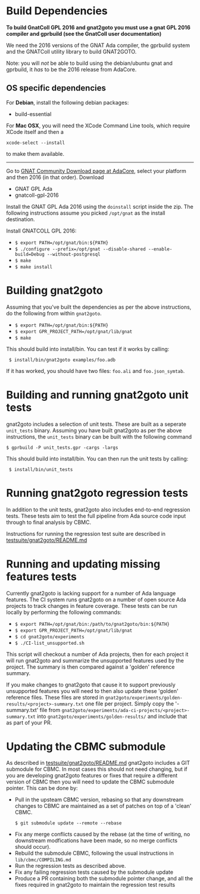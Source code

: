 # Build Dependencies

**To build GnatColl GPL 2016 and gnat2goto you must use a gnat GPL 2016 compiler and gprbuild (see the GnatColl user documentation)**

We need the 2016 versions of the GNAT Ada compiler, the gprbuild system and the
GNATColl utility library to build GNAT2GOTO.

Note: you will *not* be able to build using the debian/ubuntu gnat and gprbuild, it *has* to be the 2016 release from AdaCore.

## OS specific dependencies

For **Debian**, install the following debian packages:
  - build-essential

For **Mac OSX**, you will need the XCode Command Line tools, which require XCode itself and then a 
```
xcode-select --install
```
to make them available.

----------------------------

Go to [GNAT Community Download page at AdaCore](https://www.adacore.com/download/more),
select your platform and then 2016 (in that order). Download

  * GNAT GPL Ada
  * gnatcoll-gpl-2016


Install the GNAT GPL Ada 2016 using the `doinstall` script inside the zip. The following instructions assume you picked `/opt/gnat` as the install destination. 

Install GNATCOLL GPL 2016:
  - `$ export PATH=/opt/gnat/bin:${PATH}`
  - `$ ./configure --prefix=/opt/gnat --disable-shared --enable-build=Debug --without-postgresql`
  - `$ make`
  - `$ make install`


# Building gnat2goto

Assuming that you've built the dependencies as per the above instructions, do the following from within `gnat2goto`. 

  - `$ export PATH=/opt/gnat/bin:${PATH}`
  - `$ export GPR_PROJECT_PATH=/opt/gnat/lib/gnat`
  - `$ make`

This should build into install/bin. You can test if it works by calling:

` $ install/bin/gnat2goto examples/foo.adb`

If it has worked, you should have two files: `foo.ali` and `foo.json_symtab`. 

# Building and running gnat2goto unit tests

gnat2goto includes a selection of unit tests. These are built as a seperate
`unit_tests` binary. Assuming you have built gnat2goto as per the above
instructions, the `unit_tests` binary can be built with the following command

`$ gprbuild -P unit_tests.gpr -cargs -largs`

This should build into install/bin. You can then run the unit tests by calling:

` $ install/bin/unit_tests`

# Running gnat2goto regression tests

In addition to the unit tests, gnat2goto also includes end-to-end regression
tests. These tests aim to test the full pipeline from Ada source code input
through to final analysis by CBMC.

Instructions for running the regression test suite are described in [testsuite/gnat2goto/README.md](testsuite/gnat2goto/README.md)

# Running and updating missing features tests

Currently gnat2goto is lacking support for a number of Ada language features.
The CI system runs gnat2goto on a number of open source Ada projects to track
changes in feature coverage. These tests can be run locally by performing the
following commands:

- `$ export PATH=/opt/gnat/bin:/path/to/gnat2goto/bin:${PATH}`
- `$ export GPR_PROJECT_PATH=/opt/gnat/lib/gnat`
- `$ cd gnat2goto/experiments`
- `$ ./CI-list_unsupported.sh`

This script will checkout a number of Ada projects, then for each project it will
run gnat2goto and summarize the unsupported features used by the project. The
summary is then compared against a 'golden' reference summary.

If you make changes to gnat2goto that cause it to support previously unsupported
features you will need to then also update these 'golden' reference files. These
files are stored in `gnat2goto/experiments/golden-results/<project>-summary.txt`
one file per project. Simply copy the '<project>-summary.txt' file from
`gnat2goto/experiments/ada-ci-projects/<project>-summary.txt` into
`gnat2goto/experiments/golden-results/` and include that as part of your PR.

# Updating the CBMC submodule

As described in [testsuite/gnat2goto/README.md](testsuite/gnat2goto/README.md)
gnat2goto includes a GIT submodule for CBMC. In most cases this should not need
changing, but if you are developing gnat2goto features or fixes that require a
different version of CBMC then you will need to update the CBMC submodule
pointer. This can be done by:

 - Pull in the upsteam CBMC version, rebasing so that any downstream changes
   to CBMC are maintained as a set of patches on top of a 'clean' CBMC.
   ```
   $ git submodule update --remote --rebase
   ```
 - Fix any merge conflicts caused by the rebase (at the time of writing, no
   downstream modfications have been made, so no merge conflicts should occur).
 - Rebuild the submodule CBMC, following the usual instructions in `lib/cbmc/COMPILING.md`
 - Run the regression tests as described above.
 - Fix any failing regression tests caused by the submodule update
 - Produce a PR containing both the submodule pointer change, and all the fixes
   required in gnat2goto to maintain the regression test results
